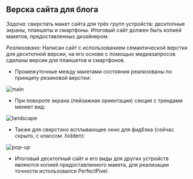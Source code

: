 ## Верска сайта для блога
*Задача:* сверстать макет сайта для трёх групп устройств: десктопные экраны, планшеты и смартфоны. Итоговый сайт должен быть копией макетов, предоставленных дизайнером.

*Реализовано:* Написан сайт с использованием семантической верстки для десктопной версии, на его основе с помощью медиазапросов сделаны версии для планшетов и смартфонов.
- Промежуточные между макетами состояния реализованы по принципу резиновой верстки:

![main](https://user-images.githubusercontent.com/110459187/215475964-9ef81112-6d23-45ac-83e9-68405fbbe3b0.gif)

- При повороте экрана (пейзажная ориентация) секция с трендами меняет вид:

![landscape](https://user-images.githubusercontent.com/110459187/215478337-376558af-1a66-4796-afa1-f8a55d07e421.gif)

- Также для сверстано всплывающее окно для фидбэка (сейчас скрыто, с классом .hidden):

![pop-up](https://user-images.githubusercontent.com/110459187/215481859-3506328d-db8a-42de-ac90-8463b36705ad.gif)

- Итоговый десктопный сайт и его виды для других устройств являются копией предоставленного макета, для реализации точности истользовался PerfectPixel.
